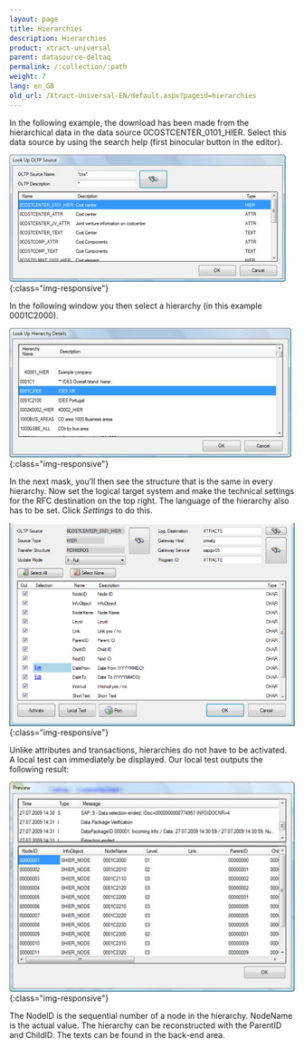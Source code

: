 ```yaml
---
layout: page
title: Hierarchies
description: Hierarchies
product: xtract-universal
parent: datasource-deltaq
permalink: /:collection/:path
weight: 7
lang: en_GB
old_url: /Xtract-Universal-EN/default.aspx?pageid=hierarchies
---
```


In the following example, the download has been made from the hierarchical data in the data source 0COSTCENTER_0101_HIER. Select this data source by using the search help (first binocular button in the editor).

![Look-Up-Deltaq-Oltp-Source](/img/content/Look-Up-Deltaq-Oltp-Source.png){:class="img-responsive"}

In the following window you then select a hierarchy (in this example 0001C2000).

![Look-Up-Deltaq-Hierarchy-Details](/img/content/Look-Up-Deltaq-Hierarchy-Details.png){:class="img-responsive"}

In the next mask, you’ll then see the structure that is the same in every hierarchy. Now set the logical target system and make the technical settings for the RFC destination on the top right. The language of the hierarchy also has to be set. Click *Settings* to do this.

![Deltaq-Hierarchy-Selected](/img/content/Deltaq-Hierarchy-Selected.png){:class="img-responsive"}

Unlike attributes and transactions, hierarchies do not have to be activated. A local test can immediately be displayed. Our local test outputs the following result:

![Deltaq-Hierarchy-Preview](/img/content/Deltaq-Hierarchy-Preview.png){:class="img-responsive"}

The NodeID is the sequential number of a node in the hierarchy. NodeName is the actual value. The hierarchy can be reconstructed with the ParentID and ChildID. The texts can be found in the back-end area.

